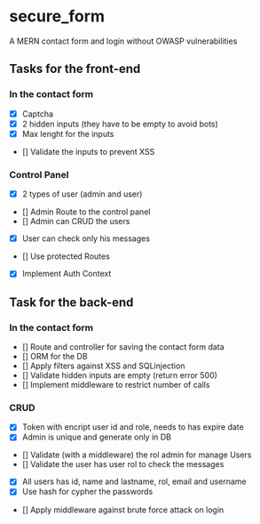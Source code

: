 # secure_form
A MERN contact form and login without OWASP vulnerabilities

## Tasks for the front-end
### In the contact form
- [x] Captcha
- [x] 2 hidden inputs (they have to be empty to avoid bots)
- [x] Max lenght for the inputs
- [] Validate the inputs to prevent XSS
### Control Panel
- [x] 2 types of user (admin and user)
- [] Admin Route to the control panel
- [] Admin can CRUD the users
- [x] User can check only his messages
- [] Use protected Routes
- [x] Implement Auth Context

## Task for the back-end
### In the contact form
- [] Route and controller for saving the contact form data
- [] ORM for the DB
- [] Apply filters against XSS and SQLinjection
- [] Validate hidden inputs are empty (return error 500)
- [] Implement middleware to restrict number of calls
### CRUD
- [x] Token with encript user id and role, needs to has expire date
- [x] Admin is unique and generate only in DB
- [] Validate (with a middleware) the rol admin for manage Users
- [] Validate the user has user rol to check the messages
- [x] All users has id, name and lastname, rol, email  and username
- [x] Use hash for cypher the passwords
- [] Apply middleware against brute force attack on login
